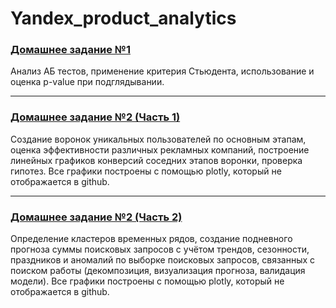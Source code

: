 # Yandex_product_analytics

### [Домашнее задание №1](https://github.com/deouron/Yandex_product_analytics/blob/main/Домашнее%20задание%201%20(AB%20тесты)/hse-hw-1.ipynb)

Анализ АБ тестов, применение критерия Стьюдента, использование и оценка p-value при подглядывании.

---

### [Домашнее задание №2 (Часть 1)](https://github.com/deouron/Yandex_product_analytics/blob/main/Домашнее%20задание%202%20(воронки%2C%20прогнозирование)/Часть%201/homework2.ipynb)

Создание воронок уникальных пользователей по основным этапам, оценка эффективности различных рекламных компаний,
построение линейных графиков конверсий соседних этапов воронки, проверка гипотез. Все графики построены с помощью plotly, который не отображается в github.

---

### [Домашнее задание №2 (Часть 2)](https://github.com/deouron/Yandex_product_analytics/blob/main/Домашнее%20задание%202%20(воронки%2C%20прогнозирование)/Часть%202/hse-homework-2.2.ipynb)

Определение кластеров временных рядов, создание подневного прогноза суммы поисковых запросов с учётом трендов, сезонности, 
праздников и аномалий по выборке поисковых запросов, связанных с поиском работы (декомпозиция, визуализация прогноза, валидация 
модели). Все графики построены с помощью plotly, который не отображается в github.
